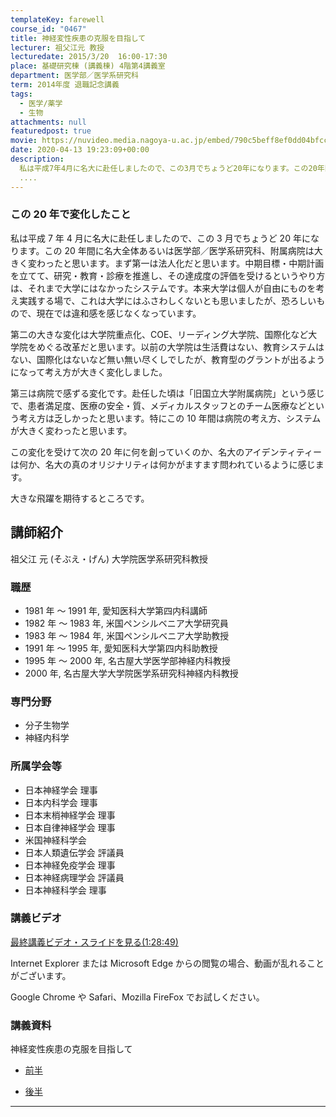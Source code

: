 ```yaml
---
templateKey: farewell
course_id: "0467"
title: 神経変性疾患の克服を目指して
lecturer: 祖父江元 教授
lecturedate: 2015/3/20  16:00-17:30
place: 基礎研究棟 (講義棟) 4階第4講義室
department: 医学部／医学系研究科
term: 2014年度 退職記念講義
tags:
  - 医学/薬学
  - 生物
attachments: null
featuredpost: true
movie: https://nuvideo.media.nagoya-u.ac.jp/embed/790c5beff8ef0dd04bfccdee2df05024580edf5f
date: 2020-04-13 19:23:09+00:00
description:
  私は平成7年4月に名大に赴任しましたので、この3月でちょうど20年になります。この20年間に名大全体あるいは医学部／医学系研究科、附属病院は大きく変わったと思います。まず第一は法人化だと思います。中期目標・中期計画を立てて、研究・教育・診療を推進し、その達成度の評価を受けるというやり方は、それまで大学にはなかったシステムです。本来大学は個人が自由にものを考え実践する場で、これは大学にはふさわし
  ....
---
```


### この 20 年で変化したこと

私は平成 7 年 4 月に名大に赴任しましたので、この 3 月でちょうど 20 年になります。この 20 年間に名大全体あるいは医学部／医学系研究科、附属病院は大きく変わったと思います。まず第一は法人化だと思います。中期目標・中期計画を立てて、研究・教育・診療を推進し、その達成度の評価を受けるというやり方は、それまで大学にはなかったシステムです。本来大学は個人が自由にものを考え実践する場で、これは大学にはふさわしくないとも思いましたが、恐ろしいもので、現在では違和感を感じなくなっています。

第二の大きな変化は大学院重点化、COE、リーディング大学院、国際化など大学院をめぐる改革だと思います。以前の大学院は生活費はない、教育システムはない、国際化はないなど無い無い尽くしでしたが、教育型のグラントが出るようになって考え方が大きく変化しました。

第三は病院で感ずる変化です。赴任した頃は「旧国立大学附属病院」という感じで、患者満足度、医療の安全・質、メディカルスタッフとのチーム医療などという考え方は乏しかったと思います。特にこの 10 年間は病院の考え方、システムが大きく変わったと思います。

この変化を受けて次の 20 年に何を創っていくのか、名大のアイデンティティーは何か、名大の真のオリジナリティは何かがますます問われているように感じます。

大きな飛躍を期待するところです。

## 講師紹介

祖父江 元 (そぶえ・げん) 大学院医学系研究科教授

### 職歴

- 1981 年 ～ 1991 年, 愛知医科大学第四内科講師
- 1982 年 ～ 1983 年, 米国ペンシルベニア大学研究員
- 1983 年 ～ 1984 年, 米国ペンシルベニア大学助教授
- 1991 年 ～ 1995 年, 愛知医科大学第四内科助教授
- 1995 年 ～ 2000 年, 名古屋大学医学部神経内科教授
- 2000 年, 名古屋大学大学院医学系研究科神経内科教授

### 専門分野

- 分子生物学
- 神経内科学

### 所属学会等

- 日本神経学会 理事
- 日本内科学会 理事
- 日本末梢神経学会 理事
- 日本自律神経学会 理事
- 米国神経科学会
- 日本人類遺伝学会 評議員
- 日本神経免疫学会 理事
- 日本神経病理学会 評議員
- 日本神経科学会 理事

### 講義ビデオ

[最終講義ビデオ・スライドを見る(1:28:49)](https://nuvideo.media.nagoya-u.ac.jp/embed/790c5beff8ef0dd04bfccdee2df05024580edf5f)

Internet Explorer または Microsoft Edge からの閲覧の場合、動画が乱れることがございます。

Google Chrome や Safari、Mozilla FireFox でお試しください。

### 講義資料

神経変性疾患の克服を目指して

- [前半](https://ocw.nagoya-u.jp/files/467/lect1.pdf)

- [後半](https://ocw.nagoya-u.jp/files/467/lect2.pdf)

---
